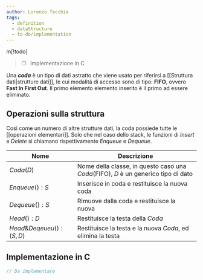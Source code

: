 ```yaml
---
author: Lorenzo Tecchia
tags:
  - definition
  - dataStructure
  - to-do/implementation
---
```

m[!todo] 
>- [ ] Implementazione in C

Una ***coda*** è un tipo di dati astratto che viene usato per riferirsi a [[Struttura dati|strutture dati]], le cui modalità di accesso sono di tipo: **FIFO**, ovvero **Fast In First Out**. Il primo elemento elemento inserito è il primo ad essere eliminato.

## Operazioni sulla struttura
Così come un numero di altre strutture dati, la coda possiede tutte le [[operazioni elementari]].
Solo che nel caso dello stack, le funzioni di $Insert$ e $Delete$ si chiamano rispettivamente $Enqueue$ e $Dequeue$.

| Nome           | Descrizione                                                                         |
| ------------------- | ----------------------------------------------------------------------------------- |
| $Coda(D)$          | Nome della classe, in questo caso una $Coda$(FIFO), $D$ è un generico tipo di dato |
| $Enqueue():S$         | Inserisce in coda e restituisce la nuova coda                             |
| $Dequeue():S$           | Rimuove dalla coda e restituisce la nuova                                      |
| $Head():D$           | Restituisce la testa della $Coda$                                         |
| $Head\&Deqeueu(): (S,D)$ | Restituisce la testa e la nuova $Coda$, ed elimina la testa                        |

## Implementazione in C
```C
// Da implementare
```